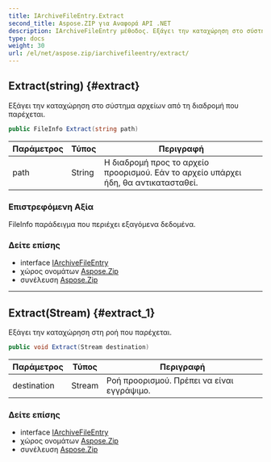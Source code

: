 ```yaml
---
title: IArchiveFileEntry.Extract
second_title: Aspose.ZIP για Αναφορά API .NET
description: IArchiveFileEntry μέθοδος. Εξάγει την καταχώρηση στο σύστημα αρχείων από τη διαδρομή που παρέχεται.
type: docs
weight: 30
url: /el/net/aspose.zip/iarchivefileentry/extract/
---
```

## Extract(string) {#extract}

Εξάγει την καταχώρηση στο σύστημα αρχείων από τη διαδρομή που παρέχεται.

```csharp
public FileInfo Extract(string path)
```

| Παράμετρος | Τύπος | Περιγραφή |
| --- | --- | --- |
| path | String | Η διαδρομή προς το αρχείο προορισμού. Εάν το αρχείο υπάρχει ήδη, θα αντικατασταθεί. |

### Επιστρεφόμενη Αξία

FileInfo παράδειγμα που περιέχει εξαγόμενα δεδομένα.

### Δείτε επίσης

* interface [IArchiveFileEntry](../)
* χώρος ονομάτων [Aspose.Zip](../../iarchivefileentry/)
* συνέλευση [Aspose.Zip](../../../)

---

## Extract(Stream) {#extract_1}

Εξάγει την καταχώρηση στη ροή που παρέχεται.

```csharp
public void Extract(Stream destination)
```

| Παράμετρος | Τύπος | Περιγραφή |
| --- | --- | --- |
| destination | Stream | Ροή προορισμού. Πρέπει να είναι εγγράψιμο. |

### Δείτε επίσης

* interface [IArchiveFileEntry](../)
* χώρος ονομάτων [Aspose.Zip](../../iarchivefileentry/)
* συνέλευση [Aspose.Zip](../../../)


